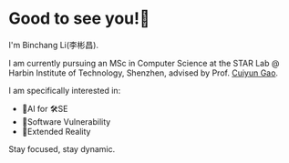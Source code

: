 # Good to see you!🤗

I'm Binchang Li(李彬昌). 

I am currently pursuing an MSc in Computer Science at the STAR Lab @ Harbin Institute of Technology, Shenzhen, advised by Prof. [Cuiyun Gao](https://cuiyungao.github.io). 

I am specifically interested in:

- 🤖AI for 🛠️SE
- 👾Software Vulnerability
- 🥽Extended Reality

Stay focused, stay dynamic.
